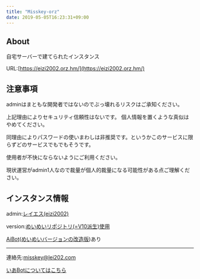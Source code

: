 ```yaml
---
title: "Misskey-orz"
date: 2019-05-05T16:23:31+09:00
---
```

## About
自宅サーバーで建てられたインスタンス

URL:[https://eizi2002.orz.hm/](https://eizi2002.orz.hm/)

## 注意事項

adminはまともな開発者ではないのでぶっ壊れるリスクはご承知ください。

上記理由によりセキュリティ信頼性はないです。
個人情報を置くような真似はやめてください。

同理由によりパスワードの使いまわしは非推奨です。というかこのサービスに限らずどのサービスでもでもそうです。

使用者が不快にならないようにご利用ください。

現状運営がadmin1人なので裁量が個人的裁量になる可能性がある点ご理解ください。

## インスタンス情報
admin:[レイエス(eizi2002)](https://eizi2002.orz.hm/@eizi2002)

version:[めいめいリポジトリ(=V10派生)使用](https://github.com/mei23/misskey/)

[AiBot](https://eizi2002.orz.hm/@ia)([めいめいバージョンの改造版](https://github.com/eizi2002/ai))あり

---

連絡先:misskey@lei202.com

[いあBotについてはこちら](/ia)